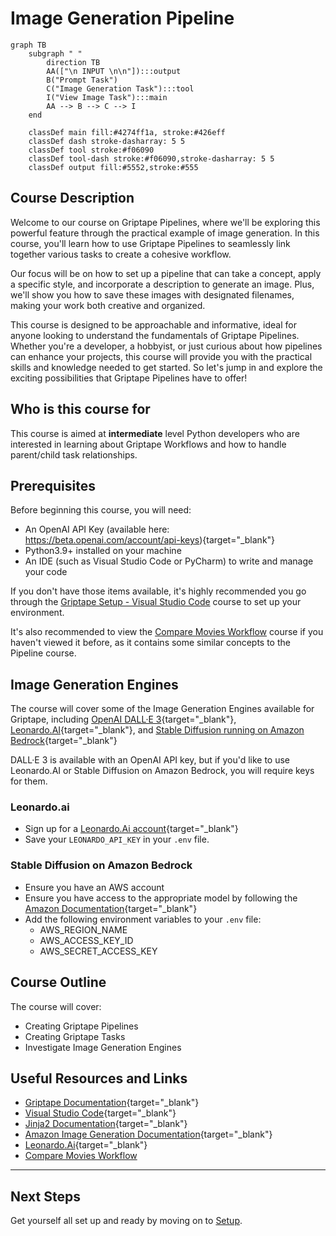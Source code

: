 # Image Generation Pipeline

``` mermaid
graph TB
    subgraph " "
        direction TB
        AA(["\n INPUT \n\n"]):::output
        B("Prompt Task")
        C("Image Generation Task"):::tool
        I("View Image Task"):::main
        AA --> B --> C --> I
    end

    classDef main fill:#4274ff1a, stroke:#426eff
    classDef dash stroke-dasharray: 5 5
    classDef tool stroke:#f06090
    classDef tool-dash stroke:#f06090,stroke-dasharray: 5 5
    classDef output fill:#5552,stroke:#555

```

## Course Description

Welcome to our course on Griptape Pipelines, where we'll be exploring this powerful feature through the practical example of image generation. In this course, you'll learn how to use Griptape Pipelines to seamlessly link together various tasks to create a cohesive workflow.

Our focus will be on how to set up a pipeline that can take a concept, apply a specific style, and incorporate a description to generate an image. Plus, we'll show you how to save these images with designated filenames, making your work both creative and organized.

This course is designed to be approachable and informative, ideal for anyone looking to understand the fundamentals of Griptape Pipelines. Whether you're a developer, a hobbyist, or just curious about how pipelines can enhance your projects, this course will provide you with the practical skills and knowledge needed to get started. So let's jump in and explore the exciting possibilities that Griptape Pipelines have to offer!


## Who is this course for
This course is aimed at **intermediate** level Python developers who are interested in learning about Griptape Workflows and how to handle parent/child task relationships. 

## Prerequisites
Before beginning this course, you will need:

- An OpenAI API Key (available here: https://beta.openai.com/account/api-keys){target="_blank"}
- Python3.9+ installed on your machine
- An IDE (such as Visual Studio Code or PyCharm) to write and manage your code

If you don't have those items available, it's highly recommended you go through the [Griptape Setup - Visual Studio Code](../../setup/index.md) course to set up your environment.

It's also recommended to view the [Compare Movies Workflow](../compare-movies-workflow/index.md) course if you haven't viewed it before, as it contains some similar concepts to the Pipeline course.

## Image Generation Engines
The course will cover some of the Image Generation Engines available for Griptape, including [OpenAI DALL·E 3](https://openai.com/dall-e-3){target="_blank"}, [Leonardo.AI](https://leonardo.ai/){target="_blank"}, and [Stable Diffusion running on Amazon Bedrock](https://aws.amazon.com/bedrock/stable-diffusion/){target="_blank"} 

DALL·E 3 is available with an OpenAI API key, but if you'd like to use Leonardo.AI or Stable Diffusion on Amazon Bedrock, you will require keys for them.

### Leonardo.ai
* Sign up for a [Leonardo.Ai account](https://docs.leonardo.ai/docs){target="_blank"}
* Save your `LEONARDO_API_KEY` in your `.env` file.

### Stable Diffusion on Amazon Bedrock
* Ensure you have an AWS account
* Ensure you have access to the appropriate model by following the [Amazon Documentation](https://docs.aws.amazon.com/bedrock/latest/userguide/model-access.html){target="_blank"}
* Add the following environment variables to your `.env` file:
    * AWS_REGION_NAME
    * AWS_ACCESS_KEY_ID
    * AWS_SECRET_ACCESS_KEY


## Course Outline
The course will cover:

* Creating Griptape Pipelines
* Creating Griptape Tasks
* Investigate Image Generation Engines

## Useful Resources and Links

- [Griptape Documentation](https://github.com/griptape-ai/griptape){target="_blank"}
- [Visual Studio Code](https://code.visualstudio.com/){target="_blank"}
- [Jinja2 Documentation](https://jinja.palletsprojects.com/en/3.1.x/){target="_blank"}
- [Amazon Image Generation Documentation](https://docs.aws.amazon.com/bedrock/latest/userguide/model-access.html){target="_blank"}
- [Leonardo.Ai](https://docs.leonardo.ai/docs){target="_blank"}
- [Compare Movies Workflow](../compare-movies-workflow/index.md)

---
## Next Steps

Get yourself all set up and ready by moving on to [Setup](01_setup.md).

